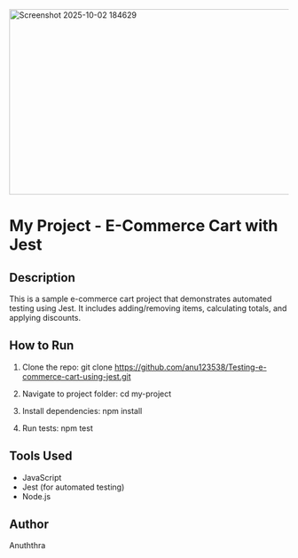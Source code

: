 <img width="1135" height="334" alt="Screenshot 2025-10-02 184629" src="https://github.com/user-attachments/assets/9fd1817a-538e-4184-9757-b3758e449072" />

# My Project - E-Commerce Cart with Jest

## Description
This is a sample e-commerce cart project that demonstrates automated testing using Jest. 
It includes adding/removing items, calculating totals, and applying discounts.

## How to Run
1. Clone the repo:
git clone https://github.com/anu123538/Testing-e-commerce-cart-using-jest.git


2. Navigate to project folder:
cd my-project


3. Install dependencies:
npm install


4. Run tests:
npm test



## Tools Used
- JavaScript
- Jest (for automated testing)
- Node.js

## Author
Anuththra


